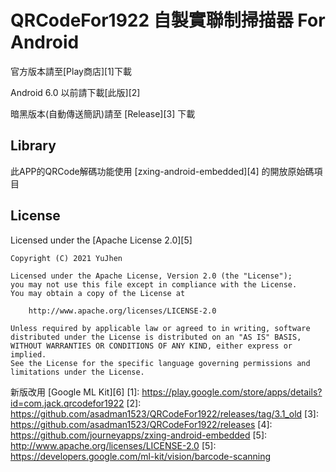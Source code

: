# QRCodeFor1922 自製實聯制掃描器 For Android


官方版本請至[Play商店][1]下載

Android 6.0 以前請下載[此版][2]

暗黑版本(自動傳送簡訊)請至 [Release][3] 下載

## Library
此APP的QRCode解碼功能使用 [zxing-android-embedded][4] 的開放原始碼項目



## License

Licensed under the [Apache License 2.0][5]

	Copyright (C) 2021 YuJhen

	Licensed under the Apache License, Version 2.0 (the "License");
	you may not use this file except in compliance with the License.
	You may obtain a copy of the License at

	    http://www.apache.org/licenses/LICENSE-2.0

	Unless required by applicable law or agreed to in writing, software
	distributed under the License is distributed on an "AS IS" BASIS,
	WITHOUT WARRANTIES OR CONDITIONS OF ANY KIND, either express or implied.
	See the License for the specific language governing permissions and
	limitations under the License.

新版改用 [Google ML Kit][6]
[1]: https://play.google.com/store/apps/details?id=com.jack.qrcodefor1922
[2]: https://github.com/asadman1523/QRCodeFor1922/releases/tag/3.1_old
[3]: https://github.com/asadman1523/QRCodeFor1922/releases
[4]: https://github.com/journeyapps/zxing-android-embedded
[5]: http://www.apache.org/licenses/LICENSE-2.0
[5]: https://developers.google.com/ml-kit/vision/barcode-scanning
